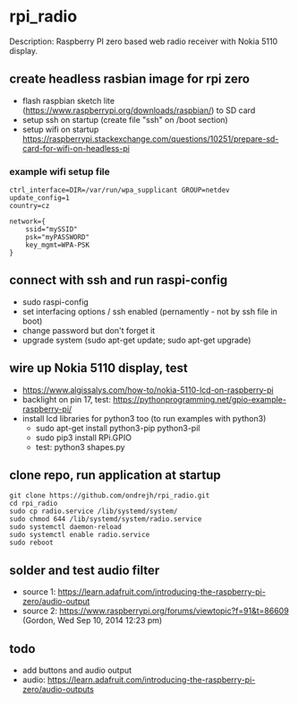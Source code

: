 # rpi_radio
Description: Raspberry PI zero based web radio receiver with Nokia 5110 display.

## create headless rasbian image for rpi zero
  - flash raspbian sketch lite (https://www.raspberrypi.org/downloads/raspbian/) to SD card
  - setup ssh on startup (create file "ssh" on /boot section)
  - setup wifi on startup https://raspberrypi.stackexchange.com/questions/10251/prepare-sd-card-for-wifi-on-headless-pi
  
### example wifi setup file

    ctrl_interface=DIR=/var/run/wpa_supplicant GROUP=netdev
    update_config=1
    country=cz
    
    network={
        ssid="mySSID"
        psk="myPASSWORD"
        key_mgmt=WPA-PSK
    }
    
## connect with ssh and run raspi-config
  - sudo raspi-config
  - set interfacing options / ssh enabled (pernamently - not by ssh file in boot)
  - change password but don't forget it
  - upgrade system (sudo apt-get update; sudo apt-get upgrade)

## wire up Nokia 5110 display, test
  - https://www.algissalys.com/how-to/nokia-5110-lcd-on-raspberry-pi
  - backlight on pin 17, test: https://pythonprogramming.net/gpio-example-raspberry-pi/
  - install lcd libraries for python3 too (to run examples with python3)
    - sudo apt-get install python3-pip python3-pil
    - sudo pip3 install RPi.GPIO
    - test: python3 shapes.py
    
## clone repo, run application at startup

    git clone https://github.com/ondrejh/rpi_radio.git
    cd rpi_radio
    sudo cp radio.service /lib/systemd/system/
    sudo chmod 644 /lib/systemd/system/radio.service
    sudo systemctl daemon-reload
    sudo systemctl enable radio.service
    sudo reboot

## solder and test audio filter
  - source 1: https://learn.adafruit.com/introducing-the-raspberry-pi-zero/audio-output
  - source 2: https://www.raspberrypi.org/forums/viewtopic?f=91&t=86609 (Gordon, Wed Sep 10, 2014 12:23 pm)

## todo
  - add buttons and audio output
  - audio: https://learn.adafruit.com/introducing-the-raspberry-pi-zero/audio-outputs
  
